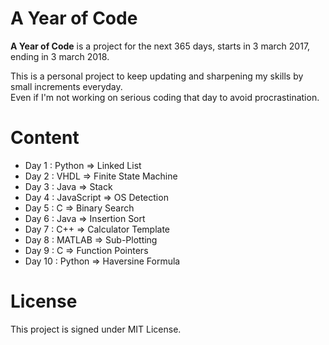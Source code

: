 # A Year of Code

**A Year of Code** is a project for the next 365 days, starts in 3 march 2017, ending in 3 march 2018.

This is a personal project to keep updating and sharpening my skills by small increments everyday. <br/>
Even if I'm not working on serious coding that day to avoid procrastination.

# Content

- Day 1  : Python         =>  Linked List
- Day 2  : VHDL           =>  Finite State Machine
- Day 3  : Java           =>  Stack
- Day 4  : JavaScript     =>  OS Detection 
- Day 5  : C              =>  Binary Search
- Day 6  : Java           =>  Insertion Sort
- Day 7  : C++            =>  Calculator Template
- Day 8  : MATLAB         =>  Sub-Plotting
- Day 9  : C              =>  Function Pointers 
- Day 10 : Python         =>  Haversine Formula 

# License

This project is signed under MIT License.
